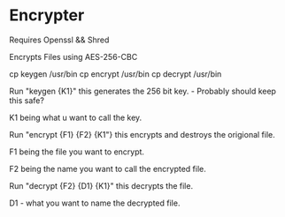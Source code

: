 # Encrypter
Requires Openssl && Shred

Encrypts Files using AES-256-CBC

cp keygen /usr/bin
cp encrypt /usr/bin
cp decrypt /usr/bin

Run "keygen {K1}" this generates the 256 bit key. - Probably should keep this safe?

K1 being what u want to call the key.

Run "encrypt {F1} {F2} {K1"} this encrypts and destroys the origional file.

F1 being the file you want to encrypt.

F2 being the name you want to call the encrypted file.


Run "decrypt {F2} {D1} {K1}" this decrypts the file.

D1 - what you want to name the decrypted file.

